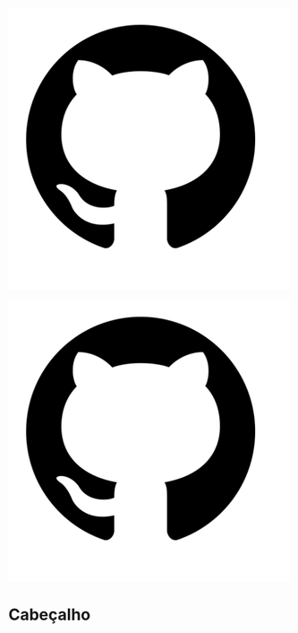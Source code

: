 ![descrição](./img/git.png)

<p align = "center" widht = 100%> 
<img src ="./img/git.png"
widht = "33%">
</p>


<h1>Cabeçalho</h1>